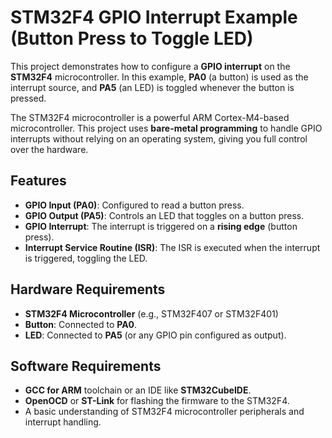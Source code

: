 # STM32F4 GPIO Interrupt Example (Button Press to Toggle LED)

This project demonstrates how to configure a **GPIO interrupt** on the **STM32F4** microcontroller. In this example, **PA0** (a button) is used as the interrupt source, and **PA5** (an LED) is toggled whenever the button is pressed.

The STM32F4 microcontroller is a powerful ARM Cortex-M4-based microcontroller. This project uses **bare-metal programming** to handle GPIO interrupts without relying on an operating system, giving you full control over the hardware.

## Features

- **GPIO Input (PA0)**: Configured to read a button press.
- **GPIO Output (PA5)**: Controls an LED that toggles on a button press.
- **GPIO Interrupt**: The interrupt is triggered on a **rising edge** (button press).
- **Interrupt Service Routine (ISR)**: The ISR is executed when the interrupt is triggered, toggling the LED.

## Hardware Requirements

- **STM32F4 Microcontroller** (e.g., STM32F407 or STM32F401)
- **Button**: Connected to **PA0**.
- **LED**: Connected to **PA5** (or any GPIO pin configured as output).

## Software Requirements

- **GCC for ARM** toolchain or an IDE like **STM32CubeIDE**.
- **OpenOCD** or **ST-Link** for flashing the firmware to the STM32F4.
- A basic understanding of STM32F4 microcontroller peripherals and interrupt handling.

